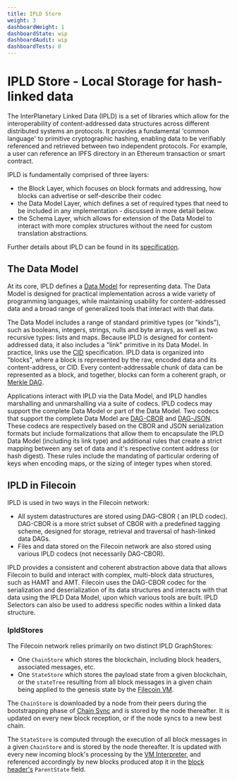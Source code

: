 ```yaml
---
title: IPLD Store
weight: 3
dashboardWeight: 1
dashboardState: wip
dashboardAudit: wip
dashboardTests: 0
---
```


# IPLD Store - Local Storage for hash-linked data


The InterPlanetary Linked Data (IPLD) is a set of libraries which allow for the interoperability of content-addressed data structures across different distributed systems an protocols. It provides a fundamental 'common language' to primitive cryptographic hashing, enabling data to be verifiably referenced and retrieved between two independent protocols. For example, a user can reference an IPFS directory in an Ethereum transaction or smart contract.

IPLD is fundamentally comprised of three layers:

- the Block Layer, which focuses on block formats and addressing, how blocks can advertise or self-describe their codec
- the Data Model Layer, which defines a set of required types that need to be included in any implementation - discussed in more detail below.
- the Schema Layer, which allows for extension of the Data Model to interact with more complex structures without the need for custom translation abstractions.

Further details about IPLD can be found in its [specification](https://github.com/ipld/specs).


## The Data Model

At its core, IPLD defines a [Data Model](https://github.com/ipld/specs/blob/master/data-model-layer/data-model.md) for representing data. The Data Model is designed for practical implementation across a wide variety of programming languages, while maintaining usability for content-addressed data and a broad range of generalized tools that interact with that data. 

The Data Model includes a range of standard primitive types (or "kinds"), such as booleans, integers, strings, nulls and byte arrays, as well as two recursive types: lists and maps. Because IPLD is designed for content-addressed data, it also includes a "link" primitive in its Data Model. In practice, links use the [CID](https://github.com/multiformats/cid) specification. IPLD data is organized into "blocks", where a block is represented by the raw, encoded data and its content-address, or CID. Every content-addressable chunk of data can be represented as a block, and together, blocks can form a coherent graph, or [Merkle DAG](https://docs.ipfs.io/guides/concepts/merkle-dag/).

Applications interact with IPLD via the Data Model, and IPLD handles marshalling and unmarshalling via a suite of codecs. IPLD codecs may support the complete Data Model or part of the Data Model. Two codecs that support the complete Data Model are [DAG-CBOR](https://github.com/ipld/specs/blob/master/block-layer/codecs/dag-cbor.md) and [DAG-JSON](https://github.com/ipld/specs/blob/master/block-layer/codecs/dag-json.md). These codecs are respectively based on the CBOR and JSON serialization formats but include formalizations that allow them to encapsulate the IPLD Data Model (including its link type) and additional rules that create a strict mapping between any set of data and it's respective content address (or hash digest). These rules include the mandating of particular ordering of keys when encoding maps, or the sizing of integer types when stored.

## IPLD in Filecoin

IPLD is used in two ways in the Filecoin network:
- All system datastructures are stored using DAG-CBOR ( an IPLD codec). DAG-CBOR is a more strict subset of CBOR with a predefined tagging scheme, designed for storage, retrieval and traversal of hash-linked data DAGs.
- Files and data stored on the Filecoin network are also stored using various IPLD codecs (not necessarily DAG-CBOR).

IPLD provides a consistent and coherent abstraction above data that allows Filecoin to build and interact with complex, multi-block data structures, such as HAMT and AMT. Filecoin uses the DAG-CBOR codec for the serialization and deserialization of its data structures and interacts with that data using the IPLD Data Model, upon which various tools are built. IPLD Selectors can also be used to address specific nodes within a linked data structure.

### IpldStores

The Filecoin network relies primarily on two distinct IPLD GraphStores:

- One `ChainStore` which stores the blockchain, including block headers, associated messages, etc.
- One `StateStore` which stores the payload state from a given blockchain, or the `stateTree` resulting from all block messages in a given chain being applied to the genesis state by the [Filecoin VM](systems/filecoin_vm).

The `ChainStore` is downloaded by a node from their peers during the bootstrapping phase of [Chain Sync](chainsync) and is stored by the node thereafter. It is updated on every new block reception, or if the node syncs to a new best chain.

The `StateStore` is computed through the execution of all block messages in a given `ChainStore` and is stored by the node thereafter. It is updated with every new incoming block's processing by the [VM Interpreter](interpreter), and referenced accordingly by new blocks produced atop it in the [block header's](block) `ParentState` field.
